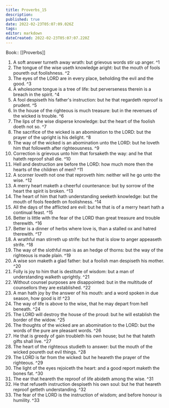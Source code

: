 ```yaml
---
title: Proverbs_15
description: 
published: true
date: 2022-02-23T05:07:09.026Z
tags: 
editor: markdown
dateCreated: 2022-02-23T05:07:07.220Z
---
```


 Book:: [[Proverbs]]
 1. A soft answer turneth away wrath: but grievous words stir up anger. ^1
 2. The tongue of the wise useth knowledge aright: but the mouth of fools poureth out foolishness. ^2
 3. The eyes of the LORD are in every place, beholding the evil and the good. ^3
 4. A wholesome tongue is a tree of life: but perverseness therein is a breach in the spirit. ^4
 5. A fool despiseth his father's instruction: but he that regardeth reproof is prudent. ^5
 6. In the house of the righteous is much treasure: but in the revenues of the wicked is trouble. ^6
 7. The lips of the wise disperse knowledge: but the heart of the foolish doeth not so. ^7
 8. The sacrifice of the wicked is an abomination to the LORD: but the prayer of the upright is his delight. ^8
 9. The way of the wicked is an abomination unto the LORD: but he loveth him that followeth after righteousness. ^9
 10. Correction is grievous unto him that forsaketh the way: and he that hateth reproof shall die. ^10
 11. Hell and destruction are before the LORD: how much more then the hearts of the children of men? ^11
 12. A scorner loveth not one that reproveth him: neither will he go unto the wise. ^12
 13. A merry heart maketh a cheerful countenance: but by sorrow of the heart the spirit is broken. ^13
 14. The heart of him that hath understanding seeketh knowledge: but the mouth of fools feedeth on foolishness. ^14
 15. All the days of the afflicted are evil: but he that is of a merry heart hath a continual feast. ^15
 16. Better is little with the fear of the LORD than great treasure and trouble therewith. ^16
 17. Better is a dinner of herbs where love is, than a stalled ox and hatred therewith. ^17
 18. A wrathful man stirreth up strife: but he that is slow to anger appeaseth strife. ^18
 19. The way of the slothful man is as an hedge of thorns: but the way of the righteous is made plain. ^19
 20. A wise son maketh a glad father: but a foolish man despiseth his mother. ^20
 21. Folly is joy to him that is destitute of wisdom: but a man of understanding walketh uprightly. ^21
 22. Without counsel purposes are disappointed: but in the multitude of counsellors they are established. ^22
 23. A man hath joy by the answer of his mouth: and a word spoken in due season, how good is it! ^23
 24. The way of life is above to the wise, that he may depart from hell beneath. ^24
 25. The LORD will destroy the house of the proud: but he will establish the border of the widow. ^25
 26. The thoughts of the wicked are an abomination to the LORD: but the words of the pure are pleasant words. ^26
 27. He that is greedy of gain troubleth his own house; but he that hateth gifts shall live. ^27
 28. The heart of the righteous studieth to answer: but the mouth of the wicked poureth out evil things. ^28
 29. The LORD is far from the wicked: but he heareth the prayer of the righteous. ^29
 30. The light of the eyes rejoiceth the heart: and a good report maketh the bones fat. ^30
 31. The ear that heareth the reproof of life abideth among the wise. ^31
 32. He that refuseth instruction despiseth his own soul: but he that heareth reproof getteth understanding. ^32
 33. The fear of the LORD is the instruction of wisdom; and before honour is humility. ^33
